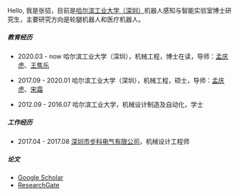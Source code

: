 Hello, 我是张弨，目前是[哈尔滨工业大学（深圳）](https://www.hitsz.edu.cn/index.html)机器人感知与智能实验室博士研究生，主要研究方向是轮腿机器人和医疗机器人。

##### 教育经历
- 2020.03 - now 哈尔滨工业大学（深圳），机械工程，博士在读，导师：[孟庆虎][1]、[王焦乐][2]

- 2017.09 - 2020.01 哈尔滨工业大学（深圳），机械工程，硕士，导师：[孟庆虎][1]、[宋霜][3]

- 2012.09 - 2016.07 哈尔滨工业大学，机械设计制造及自动化，学士

##### 工作经历
- 2017.04 - 2017.08 [深圳市步科电气有限公司](https://www.kinco.cn/)，机械设计工程师

##### 论文
- [Google Scholar][4]
- [ResearchGate][5]


[1]: https://www.ee.cuhk.edu.hk/~qhmeng/about.html
[2]: http://faculty.hitsz.edu.cn/jlwang
[3]: http://faculty.hitsz.edu.cn/songshuang
[4]: https://scholar.google.com/citations?user=iQ7_oXAAAAAJ&hl=en
[5]: https://www.researchgate.net/profile/Chao_Zhang365

